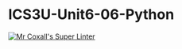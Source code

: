 # ICS3U-Unit6-06-Python

[![Mr Coxall's Super Linter](https://github.com/CristianoSellitto/ICS3U-Unit6-06-Python/workflows/Mr%20Coxall's%20Super%20Linter/badge.svg)](https://github.com/CristianoSellitto/ICS3U-Unit6-06-Python/actions/)
